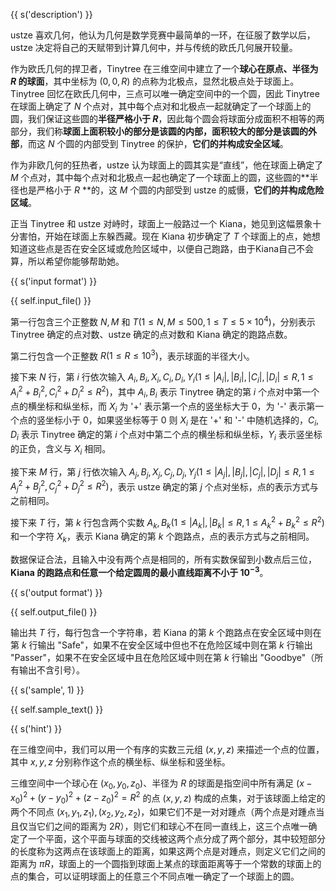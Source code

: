 {{ s('description') }}

ustze 喜欢几何，他认为几何是数学竞赛中最简单的一环，在征服了数学以后，ustze 决定将自己的天赋带到计算几何中，并与传统的欧氏几何展开较量。

作为欧氏几何的捍卫者，Tinytree 在三维空间中建立了一个**球心在原点、半径为 $R$ 的球面**，其中坐标为 $(0,0,R)$ 的点称为北极点，显然北极点处于球面上。Tinytree 回忆在欧氏几何中，三点可以唯一确定空间中的一个圆，因此 Tinytree 在球面上确定了 $N$ 个点对，其中每个点对和北极点一起就确定了一个球面上的圆，我们保证这些圆的**半径严格小于 $R$**，因此每个圆会将球面分成面积不相等的两部分，我们称**球面上面积较小的部分是该圆的内部，面积较大的部分是该圆的外部**，而这 $N$ 个圆的内部受到 Tinytree 的保护，**它们的并构成安全区域**。

作为非欧几何的狂热者，ustze 认为球面上的圆其实是“直线”，他在球面上确定了 $M$ 个点对，其中每个点对和北极点一起也确定了一个球面上的圆，这些圆的**半径也是严格小于 $R$ **的，这 $M$ 个圆的内部受到 ustze 的威慑，**它们的并构成危险区域**。

正当 Tinytree 和 ustze 对峙时，球面上一般路过一个 Kiana，她见到这幅景象十分害怕，开始在球面上东躲西藏。现在 Kiana 初步确定了 $T$ 个球面上的点，她想知道这些点是否在安全区域或危险区域中，以便自己跑路，由于Kiana自己不会算，所以希望你能够帮助她。

{{ s('input format') }}

{{ self.input_file() }}

第一行包含三个正整数 $N,M$ 和 $T(1\leq N,M\leq 500,1\leq T\leq 5\times 10^4)$，分别表示 Tinytree 确定的点对数、ustze 确定的点对数和 Kiana 确定的跑路点数。

第二行包含一个正整数 $R(1\leq R\leq 10^3)$，表示球面的半径大小。

接下来 $N$ 行，第 $i$ 行依次输入 $A_i,B_i,X_i,C_i,D_i,Y_i(1\leq|A_i|,|B_i|,|C_i|,|D_i|\leq R,1\leq A_i^2+B_i^2,C_i^2+D_i^2\leq R^2)$，其中 $A_i,B_i$ 表示 Tinytree 确定的第 $i$ 个点对中第一个点的横坐标和纵坐标，而 $X_i$ 为 '+' 表示第一个点的竖坐标大于 $0$，为 '-' 表示第一个点的竖坐标小于 $0$，如果竖坐标等于 $0$ 则 $X_i$ 是在 '+' 和 '-' 中随机选择的，$C_i,D_i$ 表示 Tinytree 确定的第 $i$ 个点对中第二个点的横坐标和纵坐标，$Y_i$ 表示竖坐标的正负，含义与 $X_i$ 相同。

接下来 $M$ 行，第 $j$ 行依次输入 $A_j,B_j,X_j,C_j,D_j,Y_j(1\leq|A_j|,|B_j|,|C_j|,|D_j|\leq R,1\leq A_j^2+B_j^2,C_j^2+D_j^2\leq R^2)$，表示 ustze 确定的第 $j$ 个点对坐标，点的表示方式与之前相同。

接下来 $T$ 行，第 $k$ 行包含两个实数 $A_k,B_k(1\leq|A_k|,|B_k|\leq R,1\leq A_k^2+B_k^2\leq R^2)$ 和一个字符 $X_k$，表示 Kiana 确定的第 $k$ 个跑路点，点的表示方式与之前相同。

数据保证合法，且输入中没有两个点是相同的，所有实数保留到小数点后三位，**Kiana 的跑路点和任意一个给定圆周的最小直线距离不小于 $10^{-3}$**。

{{ s('output format') }}

{{ self.output_file() }}

输出共 $T$ 行，每行包含一个字符串，若 Kiana 的第 $k$ 个跑路点在安全区域中则在第 $k$ 行输出 "Safe"，如果不在安全区域中但也不在危险区域中则在第 $k$ 行输出 "Passer"，如果不在安全区域中且在危险区域中则在第 $k$ 行输出 "Goodbye"（所有输出不含引号）。

{{ s('sample', 1) }}

{{ self.sample_text() }}

{{ s('hint') }}

在三维空间中，我们可以用一个有序的实数三元组 $(x,y,z)$ 来描述一个点的位置，其中 $x,y,z$ 分别称作这个点的横坐标、纵坐标和竖坐标。

三维空间中一个球心在 $(x_0,y_0,z_0)$、半径为 $R$ 的球面是指空间中所有满足 $(x-x_0)^2+(y-y_0)^2+(z-z_0)^2=R^2$ 的点 $(x,y,z)$ 构成的点集，对于该球面上给定的两个不同点 $(x_1,y_1,z_1),(x_2,y_2,z_2)$，如果它们不是一对对踵点（两个点是对踵点当且仅当它们之间的距离为 $2R$），则它们和球心不在同一直线上，这三个点唯一确定了一个平面，这个平面与球面的交线被这两个点分成了两个部分，其中较短部分的长度称为这两点在该球面上的距离，如果这两个点是对踵点，则定义它们之间的距离为 $\pi R$，球面上的一个圆指到球面上某点的球面距离等于一个常数的球面上的点的集合，可以证明球面上的任意三个不同点唯一确定了一个球面上的圆。
